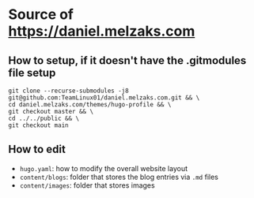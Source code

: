 # Source of https://daniel.melzaks.com

## How to setup, if it doesn't have the .gitmodules file setup

```
git clone --recurse-submodules -j8 git@github.com:TeamLinux01/daniel.melzaks.com.git && \
cd daniel.melzaks.com/themes/hugo-profile && \
git checkout master && \
cd ../../public && \
git checkout main
```

## How to edit

* `hugo.yaml`: how to modify the overall website layout
* `content/blogs`: folder that stores the blog entries via `.md` files
* `content/images`: folder that stores images
